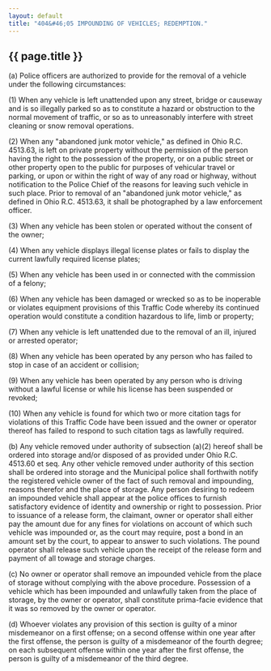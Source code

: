 ```yaml
---
layout: default
title: "404&#46;05 IMPOUNDING OF VEHICLES; REDEMPTION."
---
```


{{ page.title }}
----------------

(a) Police officers are authorized to provide for the removal of a vehicle under the following circumstances:

(1) When any vehicle is left unattended upon any street, bridge or causeway and is so illegally parked so as to constitute a hazard or obstruction to the normal movement of traffic, or so as to unreasonably interfere with street cleaning or snow removal operations.

(2) When any "abandoned junk motor vehicle," as defined in Ohio R.C. 4513.63, is left on private property without the permission of the person having the right to the possession of the property, or on a public street or other property open to the public for purposes of vehicular travel or parking, or upon or within the right of way of any road or highway, without notification to the Police Chief of the reasons for leaving such vehicle in such place. Prior to removal of an "abandoned junk motor vehicle," as defined in Ohio R.C. 4513.63, it shall be photographed by a law enforcement officer.

(3) When any vehicle has been stolen or operated without the consent of the owner;

(4) When any vehicle displays illegal license plates or fails to display the current lawfully required license plates;

(5) When any vehicle has been used in or connected with the commission of a felony;

(6) When any vehicle has been damaged or wrecked so as to be inoperable or violates equipment provisions of this Traffic Code whereby its continued operation would constitute a condition hazardous to life, limb or property;

(7) When any vehicle is left unattended due to the removal of an ill, injured or arrested operator;

(8) When any vehicle has been operated by any person who has failed to stop in case of an accident or collision;

(9) When any vehicle has been operated by any person who is driving without a lawful license or while his license has been suspended or revoked; 

(10) When any vehicle is found for which two or more citation tags for violations of this Traffic Code have been issued and the owner or operator thereof has failed to respond to such citation tags as lawfully required.

(b) Any vehicle removed under authority of subsection (a)(2) hereof shall be ordered into storage and/or disposed of as provided under Ohio R.C. 4513.60 et seq. Any other vehicle removed under authority of this section shall be ordered into storage and the Municipal police shall forthwith notify the registered vehicle owner of the fact of such removal and impounding, reasons therefor and the place of storage. Any person desiring to redeem an impounded vehicle shall appear at the police offices to furnish satisfactory evidence of identity and ownership or right to possession. Prior to issuance of a release form, the claimant, owner or operator shall either pay the amount due for any fines for violations on account of which such vehicle was impounded or, as the court may require, post a bond in an amount set by the court, to appear to answer to such violations. The pound operator shall release such vehicle upon the receipt of the release form and payment of all towage and storage charges.

(c) No owner or operator shall remove an impounded vehicle from the place of storage without complying with the above procedure. Possession of a vehicle which has been impounded and unlawfully taken from the place of storage, by the owner or operator, shall constitute prima-facie evidence that it was so removed by the owner or operator.

(d) Whoever violates any provision of this section is guilty of a minor misdemeanor on a first offense; on a second offense within one year after the first offense, the person is guilty of a misdemeanor of the fourth degree; on each subsequent offense within one year after the first offense, the person is guilty of a misdemeanor of the third degree.